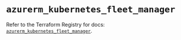 # `azurerm_kubernetes_fleet_manager`

Refer to the Terraform Registry for docs: [`azurerm_kubernetes_fleet_manager`](https://registry.terraform.io/providers/hashicorp/azurerm/4.37.0/docs/resources/kubernetes_fleet_manager).
